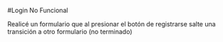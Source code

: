 #Login No Funcional 

Realicé un formulario que al presionar el botón de registrarse salte una transición a otro formulario (no terminado)

